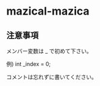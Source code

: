 <h1> mazical-mazica </h1>

<h2> 注意事項 </h2>

<p> メンバー変数は _ で初めて下さい。</p>
<p>     例) int _index = 0;</p>
<p> コメントは忘れずに書いてください。</p>
